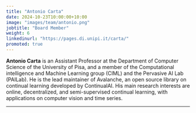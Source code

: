 ```yaml
---
title: "Antonio Carta"
date: 2024-10-23T10:00:00+10:00
image: "images/team/antonio.png"
jobtitle: "Board Member"
weight: 6
linkedinurl: "https://pages.di.unipi.it/carta/"
promoted: true
---
```


**Antonio Carta** is an Assistant Professor at the Department of Computer Science of the University of Pisa, and a member of the Computational intelligence and Machine Learning group (CIML) and the Pervasive AI Lab (PAILab). He is the lead maintainer of Avalanche, an open source library on continual learning developed by ContinualAI. His main research interests are online, decentralized, and semi-supervised continual learning, with applications on computer vision and time series.


---
